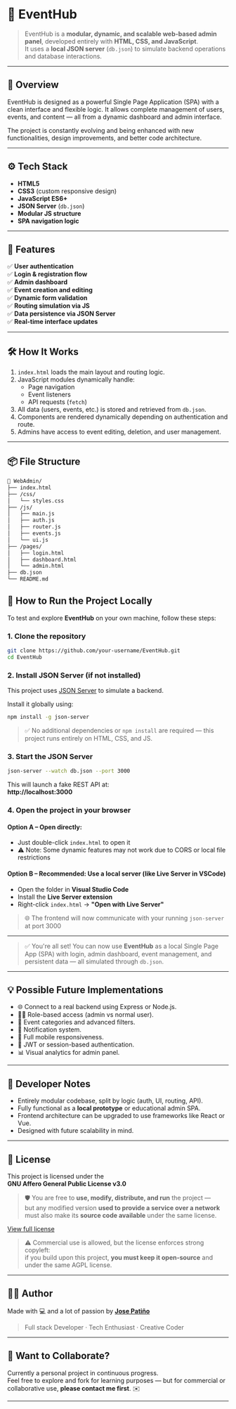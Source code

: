 # 🧠 EventHub

> EventHub is a **modular, dynamic, and scalable web-based admin panel**, developed entirely with **HTML, CSS, and JavaScript**.  
> It uses a **local JSON server** (`db.json`) to simulate backend operations and database interactions.

---

## 🚀 Overview

EventHub is designed as a powerful Single Page Application (SPA) with a clean interface and flexible logic. It allows complete management of users, events, and content — all from a dynamic dashboard and admin interface.

The project is constantly evolving and being enhanced with new functionalities, design improvements, and better code architecture.

---

## ⚙️ Tech Stack

- **HTML5**
- **CSS3** (custom responsive design)
- **JavaScript ES6+**
- **JSON Server** (`db.json`)
- **Modular JS structure**
- **SPA navigation logic**

---

## 🧩 Features

✅ **User authentication**  
✅ **Login & registration flow**  
✅ **Admin dashboard**  
✅ **Event creation and editing**  
✅ **Dynamic form validation**  
✅ **Routing simulation via JS**  
✅ **Data persistence via JSON Server**  
✅ **Real-time interface updates**

---

## 🛠️ How It Works

1. `index.html` loads the main layout and routing logic.
2. JavaScript modules dynamically handle:
   - Page navigation
   - Event listeners
   - API requests (`fetch`)
3. All data (users, events, etc.) is stored and retrieved from `db.json`.
4. Components are rendered dynamically depending on authentication and route.
5. Admins have access to event editing, deletion, and user management.

---

## 📦 File Structure

```bash
📁 WebAdmin/
├── index.html
├── /css/
│   └── styles.css
├── /js/
│   ├── main.js
│   ├── auth.js
│   ├── router.js
│   ├── events.js
│   └── ui.js
├── /pages/
│   ├── login.html
│   ├── dashboard.html
│   └── admin.html
├── db.json
└── README.md
```
## 🧪 How to Run the Project Locally

To test and explore **EventHub** on your own machine, follow these steps:

### 1. Clone the repository

```bash
git clone https://github.com/your-username/EventHub.git
cd EventHub
```

### 2. Install JSON Server (if not installed)

This project uses [JSON Server](https://github.com/typicode/json-server) to simulate a backend.

Install it globally using:

```bash
npm install -g json-server
```

> ✅ No additional dependencies or `npm install` are required — this project runs entirely on HTML, CSS, and JS.

### 3. Start the JSON Server

```bash
json-server --watch db.json --port 3000
```

This will launch a fake REST API at:  
**http://localhost:3000**

### 4. Open the project in your browser

#### Option A – Open directly:
- Just double-click `index.html` to open it
- ⚠️ Note: Some dynamic features may not work due to CORS or local file restrictions

#### Option B – Recommended: Use a local server (like Live Server in VSCode)
- Open the folder in **Visual Studio Code**
- Install the **Live Server extension**
- Right-click `index.html` → **"Open with Live Server"**

> 🌐 The frontend will now communicate with your running `json-server` at port 3000

---

> ✅ You're all set! You can now use **EventHub** as a local Single Page App (SPA) with login, admin dashboard, event management, and persistent data — all simulated through `db.json`.

---

## 💡 Possible Future Implementations

- 🌐 Connect to a real backend using Express or Node.js.
- 🧑‍💻 Role-based access (admin vs normal user).
- 🧾 Event categories and advanced filters.
- 🔔 Notification system.
- 📱 Full mobile responsiveness.
- 🔐 JWT or session-based authentication.
- 📊 Visual analytics for admin panel.

---

## 🧠 Developer Notes

- Entirely modular codebase, split by logic (auth, UI, routing, API).
- Fully functional as a **local prototype** or educational admin SPA.
- Frontend architecture can be upgraded to use frameworks like React or Vue.
- Designed with future scalability in mind.

---

## 📄 License

This project is licensed under the  
**GNU Affero General Public License v3.0**

> 🛡️ You are free to **use, modify, distribute, and run** the project —  
> but any modified version **used to provide a service over a network** must also make its **source code available** under the same license.

[View full license](https://www.gnu.org/licenses/agpl-3.0.html)

> ⚠️ Commercial use is allowed, but the license enforces strong copyleft:  
> if you build upon this project, **you must keep it open-source** and under the same AGPL license.

---

## 🧑‍🎓 Author

Made with 💻 and a lot of passion by [**Jose Patiño**](https://github.com/josegithub)  
> Full stack Developer · Tech Enthusiast · Creative Coder

---

## 🌟 Want to Collaborate?

Currently a personal project in continuous progress.  
Feel free to explore and fork for learning purposes — but for commercial or collaborative use, **please contact me first**. ✉️

---

